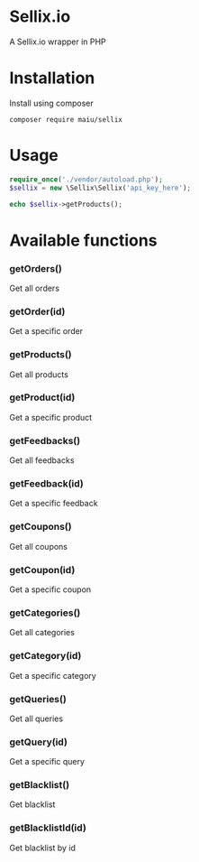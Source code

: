 # Sellix.io
A Sellix.io wrapper in PHP

# Installation
Install using composer
```git
composer require maiu/sellix
```

# Usage

```php
require_once('./vendor/autoload.php');
$sellix = new \Sellix\Sellix('api_key_here');

echo $sellix->getProducts();
```

# Available functions

### getOrders()
Get all orders

### getOrder(id)
Get a specific order

### getProducts()
Get all products

### getProduct(id)
Get a specific product

### getFeedbacks()
Get all feedbacks

### getFeedback(id)
Get a specific feedback

### getCoupons()
Get all coupons

### getCoupon(id)
Get a specific coupon

### getCategories()
Get all categories

### getCategory(id)
Get a specific category

### getQueries()
Get all queries

### getQuery(id)
Get a specific query

### getBlacklist()
Get blacklist

### getBlacklistId(id)
Get blacklist by id
